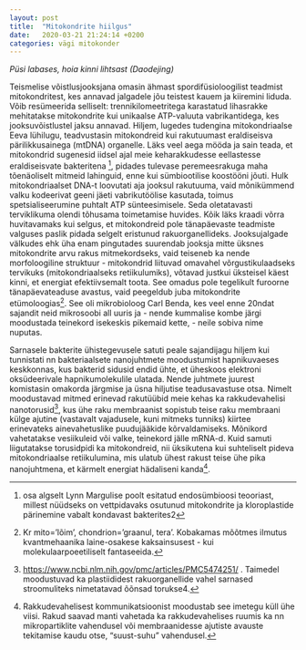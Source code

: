 ```yaml
---
layout: post
title:  "Mitokondrite hiilgus"
date:   2020-03-21 21:24:14 +0200
categories: vägi mitokonder
---
```

*Püsi labases, hoia kinni lihtsast (Daodejing)*

Teismelise võistlusjooksjana omasin ähmast spordifüsioloogilist teadmist mitokondritest, kes annavad
jalgadele jõu teistest kauem ja kiiremini liduda. Võib resümeerida selliselt: trennikilomeetritega
karastatud lihasrakke mehitatakse mitokondrite kui unikaalse ATP-valuuta vabrikantidega, kes
jooksuvõistlustel jaksu annavad.
Hiljem, lugedes tudengina mitokondriaalse Eeva lühilugu, teadvustasin mitokondreid kui rakutuumast
eraldiseisva pärilikkusainega (mtDNA) organelle. Läks veel aega mööda ja sain teada, et mitokondrid
sugenesid iidsel ajal meie keharakkudesse eellastesse eraldiseisvate bakteritena [^1], pidades tulevase
peremeesrakuga maha tõenäoliselt mitmeid lahinguid, enne kui sümbiootilise koostööni jõuti. Hulk
mitokondriaalset DNA-t loovutati aja jooksul rakutuuma, vaid mõnikümmend valku kodeerivat geeni jäeti
vabrikutöölise kasutada, toimus spetsialiseerumine puhtalt ATP sünteesimisele. Seda oletatavasti
terviklikuma olendi tõhusama toimetamise huvides.
Kõik läks kraadi võrra huvitavamaks kui selgus, et mitokondreid pole tänapäevaste teadmiste valguses
paslik pidada selgelt eristunud rakuorganellideks. Jooksujalgade välkudes ehk üha enam pingutades
suurendab jooksja mitte üksnes mitokondrite arvu rakus mitmekordseks, vaid teiseneb ka nende
morfoloogiline struktuur - mitokondrid liituvad omavahel võrgustikulaadseks tervikuks
(mitokondriaalseks retiikulumiks), võtavad justkui üksteisel käest kinni, et energiat efektiivsemalt toota.
See omadus pole tegelikult furoorne tänapäevateaduse avastus, vaid peegeldub juba mitokondrite
etümoloogias[^2]. See oli mikrobioloog Carl Benda, kes veel enne 20ndat sajandit neid mikrosoobi all uuris
ja - nende kummalise kombe järgi moodustada teinekord isekeskis pikemaid kette, - neile sobiva nime
nuputas.

Sarnasele bakterite ühistegevusele satuti peale sajandijagu hiljem kui tunnistati nn bakteriaalsete
nanojuhtmete moodustumist hapnikuvaeses keskkonnas, kus bakterid sidusid endid ühte, et üheskoos
elektroni oksüdeerivale hapnikumolekulile ulatada.
Nende juhtmete juurest komistasin omakorda järgmise ja üsna hiljutise teadusavastuse otsa. Nimelt
moodustavad mitmed erinevad rakutüübid meie kehas ka rakkudevahelisi nanotorusid[^3], kus ühe raku
membraanist sopistub teise raku membraani külge ajutine (vastavalt vajadusele, kuni mitmeks tunniks)
kiirtee erinevateks ainevahetuslike puudujääkide kõrvaldamiseks. Mõnikord vahetatakse vesiikuleid või
valke, teinekord jälle mRNA-d. Kuid samuti liigutatakse torusidpidi ka mitokondreid, nii üksikutena kui
suhteliselt pideva mitokondriaalse retiikulumina, mis ulatub ühest rakust teise ühe pika nanojuhtmena, et
kärmelt energiat hädaliseni kanda[^4].

[^1]: osa algselt Lynn Margulise poolt esitatud endosümbioosi teooriast, millest nüüdseks on vettpidavaks osutunud
mitokondrite ja kloroplastide pärinemine vabalt kondavast bakterites2
[^2]: Kr mito=’lõim’, chondrion=’graanul, tera’. Kobakamas mõõtmes ilmutus kvantmehaanika laine-osakese
kaksainsusest - kui molekulaarpoeetiliselt fantaseeida.
[^3]: https://www.ncbi.nlm.nih.gov/pmc/articles/PMC5474251/ . Taimedel moodustuvad ka plastiididest rakuorganellide
vahel sarnased stroomuliteks nimetatavad õõnsad torukse4.
[^4]: Rakkudevahelisest kommunikatsioonist moodustab see imetegu küll ühe viisi. Rakud saavad manti vahetada ka
rakkudevahelises ruumis ka nn mikropartiklite vahendusel või membraanidesse ajutiste avauste tekitamise kaudu
otse, “suust-suhu” vahendusel.
